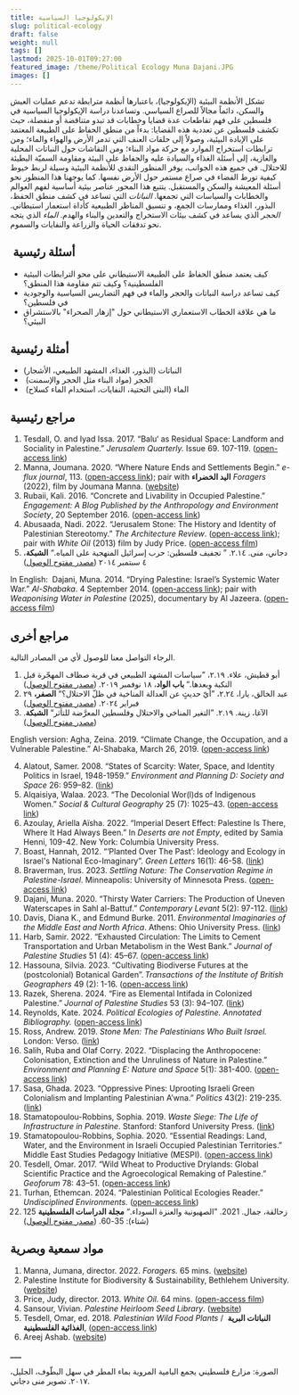 ```yaml
---
title: الإيكولوجيا السياسية
slug: political-ecology
draft: false
weight: null
tags: []
lastmod: 2025-10-01T09:27:00
featured_image: /theme/Political Ecology Muna Dajani.JPG
images: []
---
```

تشكل الأنظمة البيئية (الإيكولوجيا)، باعتبارها أنظمة مترابطة تدعم عمليات العيش والسكن، دائماً مجالاً للصراع السياسي. وتساعدنا دراسة الإيكولوجيا السياسية في فلسطين على فهم تقاطعات عدة قضايا وخطابات قد تبدو متناقضة أو منفصلة، حيث تكشف فلسطين عن تعددية هذه القضايا: بدءاً من منطق الحفاظ على الطبيعة المعتمد على الإبادة البيئية، وصولاً إلى حلقات العنف التي تدمر الأرض والهواء والماء؛ ومن ترابطات استخراج الموارد مع حركة مواد البناء؛ ومن النقاشات حول النباتات المحلية والغازية، إلى أسئلة الغذاء والسيادة عليه والحفاظ على البيئة ومقاومة السميّة البطيئة للاحتلال. في جميع هذه الجوانب، يوفر المنظور النقدي للأنظمة البيئية وسيلة لربط خيوط كيفية تورط الفضاء في صراع مستمر حول الأرض نفسها. كما يوجهنا هذا المنظور نحو أسئلة المعيشة والسكن والمستقبل. يتتبع هذا المحور عناصر بيئية أساسية لفهم العوالم والخطابات والسياسات التي تجمعها. _النباتات_ التي تساعد في كشف منطق الحفظ، البذور، الغذاء وممارسات الجمع، و تنسيق المناظر الطبيعية كأداة استعمار استيطاني. _الحجر_ الذي يساعد في كشف بيئات الاستخراج والتعدين والبناء والهدم. _الماء_ الذي يتجه نحو تدفقات الحياة والزراعة والنفايات والسموم.

##  **أسئلة رئيسية**

- كيف يعتمد منطق الحفاظ على الطبيعة الاستيطاني على محو الترابطات البيئية الفلسطينية؟ وكيف تتم مقاومة هذا المنطق؟
- كيف تساعد دراسة النباتات والحجر والماء في فهم التضاريس السياسية والوجودية في فلسطين؟ 
- ما هي علاقة الخطاب الاستعماري الاستيطاني حول "إزهار الصحراء" بالاستشراق البيئي؟

## **أمثلة رئيسية**

- النباتات (البذور، الغذاء، المشهد الطبيعي، الأشجار)
-  الحجر (مواد البناء مثل الحجر والإسمنت)
-  الماء (البنى التحتية، النفايات، استخدام الماء كسلاح)

## **مراجع رئيسية**

1. Tesdall, O. and Iyad Issa. 2017. “Balu‘ as Residual Space: Landform and Sociality in Palestine.” _Jerusalem Quarterly._ Issue 69. 107-119. ([open-access link](https://www.palestine-studies.org/en/node/213047))
2. Manna, Joumana. 2020. “Where Nature Ends and Settlements Begin.” _e-flux journal_, 113. ([open-access link](https://www.e-flux.com/journal/113/360006/where-nature-ends-and-settlements-begin/)); pair with **اليد الخضراء** _Foragers_ (2022), film by Joumana Manna. ([website](https://www.jumanamanna.com/Foragers))
3. Rubaii, Kali. 2016. “Concrete and Livability in Occupied Palestine.” _Engagement: A Blog Published by the Anthropology and Environment Society_, 20 September 2016. ([open-access link](https://aesengagement.wordpress.com/2016/09/20/concrete-and-livability-in-occupied-palestine/))
4. Abusaada, Nadi. 2022. “Jerusalem Stone: The History and Identity of Palestinian Stereotomy.” _The Architecture Review_. ([open-access link](https://www.architectural-review.com/essays/city-portraits/jerusalem-stone-the-history-and-identity-of-palestinian-stereotomy)); pair with _White Oil_ (2013) film by Judy Price. ([open-access film](https://www.cultureunplugged.com/documentary/watch-online/play/54968/white-oil))
5. دجاني، منى. ٢.١٤. ” تجفيف فلسطين: حرب إسرائيل المنهجية على المياه.“ **الشبكة**، ٤ سبتمبر ٢٠١٤ ([مصدر مفتوح الوصول](https://al-shabaka.org/briefs/%D8%AA%D8%AC%D9%81%D9%8A%D9%81-%D9%81%D9%84%D8%B3%D8%B7%D9%8A%D9%86-%D8%AD%D8%B1%D8%A8-%D8%A5%D8%B3%D8%B1%D8%A7%D8%A6%D9%8A%D9%84-%D8%A7%D9%84%D9%85%D9%86%D9%87%D8%AC%D9%8A%D8%A9-%D8%B9%D9%84%D9%89-%D8%A7%D9%84%D9%85%D9%8A%D8%A7%D9%87/))

In English:  Dajani, Muna. 2014. “Drying Palestine: Israel’s Systemic Water War.” _Al-Shabaka_. 4 September 2014. ([open-access link](https://al-shabaka.org/briefs/drying-palestine-israels-systemic-water-war/)); pair with _Weaponising Water in Palestine_ (2025), documentary by Al Jazeera. ([open-access film](https://www.aljazeera.com/program/people-power/2023/7/27/weaponising-water-in-palestine))

## **مراجع أخرى**

الرجاء التواصل معنا للوصول لأي من المصادر التالية.

1. أبو قطيش، علاء. ٢.١٩، ”سياسات المشهد الطبيعي في قرية صطاف المهجّرة قبل النكبة وبعدها.“**&#32;باب الواد**، ١٨ نوفمبر ٢٠١٩. ([مصدر مفتوح الوصول](https://babelwad.com/article/%D8%B3%D9%8A%D8%A7%D8%B3%D8%A7%D8%AA-%D8%A7%D9%84%D9%85%D8%B4%D9%87%D8%AF-%D8%A7%D9%84%D8%B7%D8%A8%D9%8A%D8%B9%D9%8A-%D9%81%D9%8A-%D9%82%D8%B1%D9%8A%D8%A9-%D8%B5%D8%B7%D8%A7%D9%81-%D8%A7%D9%84%D9%85))
2. عبد الخالق، يارا، ٢.٢٤، ”أيّ حديثٍ عن العدالة المناخية في ظلّ الاحتلال؟“ **الصفر،** ٢٩ فبراير ٢٠٢٤. ([مصدر مفتوح الوصول](https://alsifr.org/climate-justice-inpalestine))
3. الآغا، زينة. ٢.١٩. ”التغير المناخي والاحتلال وفلسطين المعرَّضة للتأثر“ **الشبكة**. ([مصدر مفتوح الوصول](https://al-shabaka.org/briefs/%D8%A7%D9%84%D8%AA%D8%BA%D9%8A%D8%B1-%D8%A7%D9%84%D9%85%D9%86%D8%A7%D8%AE%D9%8A-%D9%88%D8%A7%D9%84%D8%A7%D8%AD%D8%AA%D9%84%D8%A7%D9%84-%D9%88%D9%81%D9%84%D8%B3%D8%B7%D9%8A%D9%86-%D8%A7%D9%84%D9%85%D8%B9%D8%B1%D8%B6%D8%A9-%D9%84%D9%84%D8%AA%D8%A3%D8%AB%D8%B1/))

English version: Agha, Zeina. 2019. “Climate Change, the Occupation, and a Vulnerable Palestine.” Al-Shabaka, March 26, 2019. ([open-access link](https://al-shabaka.org/briefs/climate-change-the-occupation-and-a-vulnerable-palestine/))

4. Alatout, Samer. 2008. “States of Scarcity: Water, Space, and Identity Politics in Israel, 1948-1959.” _Environment and Planning D: Society and Space_ 26: 959–82. ([link](https://journals.sagepub.com/doi/10.1068/d1106))
5. Alqaisiya, Walaa. 2023. “The Decolonial Wor(l)ds of Indigenous Women.” _Social & Cultural Geography_ 25 (7): 1025–43. ([open-access link](https://www.tandfonline.com/doi/full/10.1080/14649365.2023.2268583?scroll=top&needAccess=true#d1e168))
6. Azoulay, Ariella Aïsha. 2022. “Imperial Desert Effect: Palestine Is There, Where It Had Always Been.” In _Deserts are not Empty_, edited by Samia Henni, 109-42. New York: Columbia University Press.
7. Boast, Hannah, 2012. “‘Planted Over The Past’: Ideology and Ecology in Israel's National Eco-Imaginary”. _Green Letters_ 16(1): 46-58. ([link](https://www.tandfonline.com/doi/abs/10.1080/14688417.2012.10589099))
8. Braverman, Irus. 2023. _Settling Nature: The Conservation Regime in Palestine-Israel_. Minneapolis: University of Minnesota Press. ([open-access link](https://www.jstor.org/stable/10.5749/j.ctv2z9g0pw)) 
9. Dajani, Muna. 2020. “Thirsty Water Carriers: The Production of Uneven Waterscapes in Sahl al-Battuf.” _Contemporary Levant_ 5(2): 97-112. ([link](https://www.tandfonline.com/doi/full/10.1080/20581831.2020.1820147))
10. Davis, Diana K., and Edmund Burke. 2011. _Environmental Imaginaries of the Middle East and North Africa_. Athens: Ohio University Press. ([link](https://www.jstor.org/stable/j.ctt1j7x58w))
11. Harb, Samir. 2022. “Exhausted Circulation: The Limits to Cement Transportation and Urban Metabolism in the West Bank.” _Journal of Palestine Studies_ 51 (4): 45–67. ([open-access link](https://www.tandfonline.com/doi/full/10.1080/0377919X.2022.2133969#abstract))
12. Hassouna, Silvia. 2023. “Cultivating Biodiverse Futures at the (postcolonial) Botanical Garden”. _Transactions of the Institute of British Geographers_ 49 (2): 1-16. ([open-access link](https://rgs-ibg.onlinelibrary.wiley.com/doi/full/10.1111/tran.12639))
13. Razek, Sherena. 2024. “Fire as Elemental Intifada in Colonized Palestine.” _Journal of Palestine Studies_ 53 (3): 94–107. ([link](https://www.tandfonline.com/doi/full/10.1080/0377919X.2024.2422287#:~:text=Elemental%20intifada%2C%20as%20a%20material,Indigenous%20Palestinian%20landscape%20beneath%20it.)) 
14. Reynolds, Kate. 2024. _Political Ecologies of Palestine. Annotated Bibliography._ ([open-access link](https://edges.sites.olt.ubc.ca/files/2024/09/Political_Ecologies_of_Palestine_Annotated_Bib_KReynolds_2024.pdf))
15. Ross, Andrew. 2019. _Stone Men: The Palestinians Who Built Israel._ London: Verso. ([link](https://www.versobooks.com/en-gb/products/733-stone-men?srsltid=AfmBOooa7cBxtA6ZNPeeyGKaDcEMgoC94duAPsAVx4QABDKZE-dewa7Y))
16. Salih, Ruba and Olaf Corry. 2022. “Displacing the Anthropocene: Colonisation, Extinction and the Unruliness of Nature in Palestine.” _Environment and Planning E: Nature and Space_ 5(1): 381-400. ([open-access link](https://journals.sagepub.com/doi/full/10.1177/2514848620982834))
17. Sasa, Ghada. 2023. “Oppressive Pines: Uprooting Israeli Green Colonialism and Implanting Palestinian A’wna.” _Politics_ 43(2): 219-235. ([link](https://journals.sagepub.com/doi/10.1177/02633957221122366))
18. Stamatopoulou-Robbins, Sophia. 2019. _Waste Siege: The Life of Infrastructure in Palestine_. Stanford: Stanford University Press. ([link](https://www.sup.org/books/middle-east-studies/waste-siege))
19. Stamatopoulou-Robbins, Sophia. 2020. “Essential Readings: Land, Water, and the Environment in Israeli Occupied Palestinian Territories.” Middle East Studies Pedagogy Initiative (MESPI). ([open-access link](https://www.jadaliyya.com/Details/42091/Essential-Readings-Land,-Water,-and-the-Environment-in-Israels-Occupied-Palestinian-Territories-by-Sophia-Stamatopoulou-Robbins))
20. Tesdell, Omar. 2017. “Wild Wheat to Productive Drylands: Global Scientific Practice and the Agroecological Remaking of Palestine.” _Geoforum_ 78: 43–51. (o[pen-access link](https://www.sciencedirect.com/science/article/abs/pii/S0016718516302597))
21. Turhan, Ethemcan. 2024. “Palestinian Political Ecologies Reader.” _Undisciplined Environments._ ([open-access link](https://undisciplinedenvironments.org/2024/05/23/palestinian-political-ecologies-reader/))
22. زحالقة، جمال. 2021. ”الصهيونية والعنزة السوداء.“ **مجلة الدراسات الفلسطينية** 125 (شتاء): 35-60. ([مصدر مفتوح الوصول](https://www.palestine-studies.org/ar/node/1650886))

## **مواد سمعية وبصرية**

1. Manna, Jumana, director. 2022. _Foragers._ 65 mins. ([website](https://www.jumanamanna.com/Foragers))
2. Palestine Institute for Biodiversity & Sustainability, Bethlehem University. ([website](https://www.palestinenature.org/))
3. Price, Judy, director. 2013. _White Oil._ 64 mins. ([open-access film](https://www.cultureunplugged.com/documentary/watch-online/play/54968/white-oil))
4. Sansour, Vivian. _Palestine Heirloom Seed Library_. ([website](https://viviensansour.com/Palestine-Heirloom))
5. Tesdell, Omar, ed. 2018. _Palestinian Wild Food Plants_ /  **النباتات البرية الغذائية الفلسطينية**, ([open-access link](https://archive.org/details/palwildfoodplants2018/page/n17/mode/2up))
6. Areej Ashab. ([website](https://areejashhab.com/about))

**___**

الصورة: مزارع فلسطيني يجمع البامية المروية بماء المطر في سهل البطّوف، الجليل، ٢٠١٧. تصوير منى دجاني.
